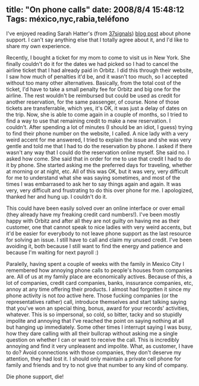 title: "On phone calls"
date: 2008/8/4 15:48:12
Tags: méxico,nyc,rabia,teléfono
---
I've enjoyed reading Sarah Hatter's (from <a href="http://37signals.com/">37signals</a>) <a href="http://www.37signals.com/svn/posts/1161-why-would-you-want-to-call-me">blog post</a> about phone support. I can't say anything else that I totally agree about it, and I'd like to share my own experience.

Recently, I bought a ticket for my mom to come to visit us in New York. She finally couldn't do it for the dates we had picked so I had to cancel the airline ticket that I had already paid in Orbitz. I did this through their website, I saw how much of penalties it'd be, and it wasn't too much, so I accepted without too many other alternatives. Basically, from the total cost of the ticket, I'd have to take a small penalty fee for Orbitz and big one for the airline. The rest wouldn't be reimbursed but could be used as credit for another reservation, for the same passenger, of course. None of those tickets are transferrable, which yes, it's OK, it was just a delay of dates on the trip. Now, she is able to come again in a couple of months, so I tried to find a way to use that remaining credit to make a new reservation. I couldn't. After spending a lot of minutes (I should be an idiot, I guess) trying to find their phone number on the website, I called. A nice lady with a very weird accent for me answered, I tried to explain the issue and she was very gentle and told me that I had to do the reservation by phone. I asked if there wasn't any way that I could do the reservation online myself. She said no. I asked how come. She said that in order for me to use that credit I had to do it by phone. She started asking me the preferred days for traveling, whether at morning or at night, etc. All of this was OK, but it was very, very difficult for me to understand what she was saying sometimes, and most of the times I was embarrased to ask her to say things again and again. It was very, very difficult and frustrating to do this over phone for me. I apologized, thanked her and hung up. I couldn't do it.

This could have been easily solved over an online interface or over email (they already have my freaking credit card numbers!). I've been mostly happy with Orbitz and after all they are not guilty on having me as their customer, one that cannot speak to nice ladies with very weird accents, but it'd be easier for everybody to not leave phone support as the last resource for solving an issue. I still have to call and claim my unused credit. I've been avoiding it, both because I still want to find the energy and patience and because I'm waiting for next payroll :)

Paralelly, having spent a couple of weeks with the family in Mexico City I remembered how annoying phone calls to people's houses from companies are. All of us at my family place are economically actives. Because of this, a lot of companies, credit card companies, banks, inssurance companies, etc, annoy at any time offering their products. I almost had forgotten it since my phone activity is not <em>too</em> active here. Those fucking companies (or the representatives rather) call, introduce themselves and start talking saying that you've won an special thing, bonus, award for your records' activities, whatever. This is so impersonal, so cold, so bitter, tacky and so stupidly impolite and annoying that I've reached the point on saying nothing at all but hanging up immediately. Some other times I interrupt saying I was busy, how they dare calling with all their bullcrap without asking me a single question on whether I can or want to receive the call. This is incredibly annoying and find it very unpleasent and impolite. What, as customer, I have to do? Avoid connections with those companies, they don't deserve my attention, they had lost it. I should only maintain a private cell phone for family and friends and try to not give that number to any kind of company.

Die phone support, die!